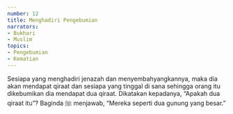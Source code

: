 ```yaml
---
number: 12
title: Menghadiri Pengebumian
narrators:
- Bukhari
- Muslim
topics:
- Pengebumian
- Kematian
---
```


Sesiapa yang menghadiri jenazah dan menyembahyangkannya, maka dia akan mendapat qiraat dan sesiapa yang tinggal di sana sehingga orang itu dikebumikan dia mendapat dua qiraat. Dikatakan kepadanya, “Apakah dua qiraat itu”? Baginda ﷺ menjawab, “Mereka seperti dua gunung yang besar.”
